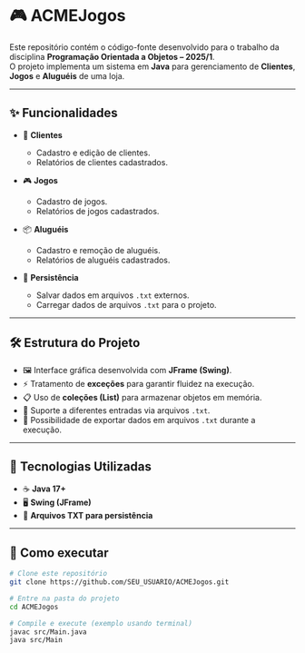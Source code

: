 # 🎮 ACMEJogos  

Este repositório contém o código-fonte desenvolvido para o trabalho da disciplina **Programação Orientada a Objetos – 2025/1**.  
O projeto implementa um sistema em **Java** para gerenciamento de **Clientes**, **Jogos** e **Aluguéis** de uma loja.

---

## ✨ Funcionalidades

- 👤 **Clientes**
  - Cadastro e edição de clientes.
  - Relatórios de clientes cadastrados.

- 🎮 **Jogos**
  - Cadastro de jogos.
  - Relatórios de jogos cadastrados.

- 📦 **Aluguéis**
  - Cadastro e remoção de aluguéis.
  - Relatórios de aluguéis cadastrados.

- 💾 **Persistência**
  - Salvar dados em arquivos `.txt` externos.
  - Carregar dados de arquivos `.txt` para o projeto.

---

## 🛠️ Estrutura do Projeto

- 🖼️ Interface gráfica desenvolvida com **JFrame (Swing)**.  
- ⚡ Tratamento de **exceções** para garantir fluidez  na execução.  
- 📋 Uso de **coleções (List)** para armazenar objetos em memória.  
- 📂 Suporte a diferentes entradas via arquivos `.txt`.  
- 📝 Possibilidade de exportar dados em arquivos `.txt` durante a execução.  

---

## 🚀 Tecnologias Utilizadas
- ☕ **Java 17+**
- 🖥️ **Swing (JFrame)**
- 📑 **Arquivos TXT para persistência**

---

## 📌 Como executar
```bash
# Clone este repositório
git clone https://github.com/SEU_USUARIO/ACMEJogos.git

# Entre na pasta do projeto
cd ACMEJogos

# Compile e execute (exemplo usando terminal)
javac src/Main.java
java src/Main
